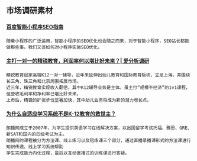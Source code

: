 ## 市场调研素材

#### [百度智能小程序SEO指南](https://www.wzfw8.com/seo/242.html)
```
随着小程序的广泛运用，智能小程序的SEO优化也会随之而来，对于智能小程序，SEO站长都能做那些事。我们又该如何对小程序实施SEO优化。
```


#### [主打一对一的精锐教育，利润率何以堪比好未来？| 爱分析调研](http://ifenxi.com/archives/3067)
```
精锐教育起家高端K12一对一辅导，近年来延伸出幼儿教育和国际教育板块，立足上海，并围绕长三角、珠三角和北京周围拓展市场。
近三年，精锐教育实现收入翻倍，其中K12辅导业务是主体。虽主打“规模不经济”的1v1课程，但营收毛利率和净利率已堪比好未来。
上市后，精锐的扩张步伐显著加快，其中幼儿业务将成为新的潜力增长点。
```
#### [为什么自适应学习系统不是K-12教育的救世主？](https://www.jiemodui.com/N/52463.html)


```
朗播网成立于2007年，为学生提供英语学习在线解决方案，以出国留学考试托福、雅思、GRE、新SAT和国内的四级考试为主。
朗播网的课程被分为方法课、线上练习以及陪练课三个部分，通过直播录播课形式的方法课进行知识传递、线上学习系统帮助
学生完成能力内化过程，最后以互动直播式的训练课进行答疑。

```